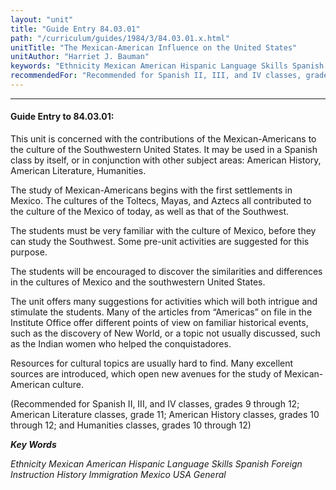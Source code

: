 ```yaml
---
layout: "unit"
title: "Guide Entry 84.03.01"
path: "/curriculum/guides/1984/3/84.03.01.x.html"
unitTitle: "The Mexican-American Influence on the United States"
unitAuthor: "Harriet J. Bauman"
keywords: "Ethnicity Mexican American Hispanic Language Skills Spanish Foreign Instruction History Immigration Mexico USA General"
recommendedFor: "Recommended for Spanish II, III, and IV classes, grades 9 through 12; American Literature classes, grade 11; American History classes, grades 10 through 12; and Humanities classes, grades 10 through 12"
---
```

<body>
<hr/>
<h4>
Guide Entry to 84.03.01:
</h4>
This unit is concerned with the contributions of the Mexican-Americans to the culture of the Southwestern United States.  It may be used in a Spanish class by itself, or in conjunction with other subject areas: American History, American Literature, Humanities.
<p>
The study of Mexican-Americans begins with the first settlements in Mexico.  The cultures of the Toltecs, Mayas, and Aztecs all contributed to the culture of the Mexico of today, as well as that of the Southwest.
</p>
<p>
The students must be very familiar with the culture of Mexico, before they can study the Southwest.  Some pre-unit activities are suggested for this purpose.
</p>
<p>
The students will be encouraged to discover the similarities and differences in the cultures of Mexico and the southwestern United States.
</p>
<p>
The unit offers many suggestions for activities which will both intrigue and stimulate the students.  Many of the articles from “Americas” on file in the Institute Office offer different points of view on familiar historical events, such as the discovery of New World, or a topic not usually discussed, such as the Indian women who helped the conquistadores.
</p>
<p>
Resources for cultural topics are usually hard to find.  Many excellent sources are introduced, which open new avenues for the study of Mexican-American culture.
</p>
<p>
(Recommended for Spanish II, III, and IV classes, grades 9 through 12; American Literature classes, grade 11; American History classes, grades 10 through 12; and Humanities classes, grades 10 through 12)
</p>
<p>
<b>
<i>
Key Words
</i>
</b>
<br/>
</p>
<p>
<i>
Ethnicity Mexican American Hispanic Language Skills Spanish Foreign Instruction History Immigration Mexico USA General
</i>
</p>
</body>